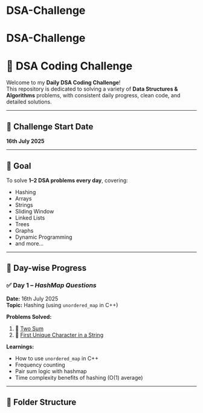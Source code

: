 # DSA-Challenge
# DSA-Challenge
# 🧠 DSA Coding Challenge

Welcome to my **Daily DSA Coding Challenge**!  
This repository is dedicated to solving a variety of **Data Structures & Algorithms** problems, with consistent daily progress, clean code, and detailed solutions.

---

## 📅 Challenge Start Date
**16th July 2025**

---

## 🚀 Goal
To solve **1–2 DSA problems every day**, covering:
- Hashing
- Arrays
- Strings
- Sliding Window
- Linked Lists
- Trees
- Graphs
- Dynamic Programming
- and more...

---

## 📘 Day-wise Progress

### ✅ Day 1 – *HashMap Questions*
**Date:** 16th July 2025  
**Topic:** Hashing (using `unordered_map` in C++)

**Problems Solved:**
1. 🔗 [Two Sum](https://leetcode.com/problems/two-sum/)
2. 🔗 [First Unique Character in a String](https://leetcode.com/problems/first-unique-character-in-a-string/)

**Learnings:**
- How to use `unordered_map` in C++
- Frequency counting
- Pair sum logic with hashmap
- Time complexity benefits of hashing (O(1) average)

---

## 📂 Folder Structure
